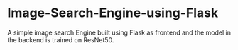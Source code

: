 # Image-Search-Engine-using-Flask

A simple image search Engine built using Flask as frontend and the  model in the backend is trained on ResNet50.
